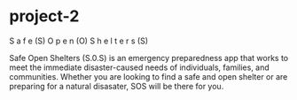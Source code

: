 # project-2

S a f e (S) O p e n (O) S h e l t e r s (S)

Safe Open Shelters (S.0.S) is an emergency preparedness app that works to meet the immediate disaster-caused needs of individuals, families, and communities. Whether you are looking to find a safe and open shelter or are preparing for a natural disasater, SOS will be there for you.



